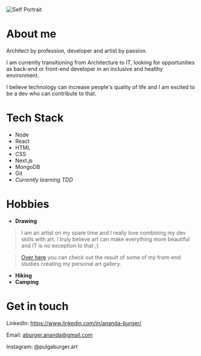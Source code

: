 <img src='https://ik.imagekit.io/z9fjicafx6e/Pages/prof-compr_Y-eYrXo3zdV.jpg?updatedAt=1628716701256' alt='Self Portrait'/>

# About me
Architect by profession, developer and artist by passion.

I am currently transitioning from Architecture to IT, looking for opportunities as back-end or front-end developer in an inclusive and healthy environment.

I believe technology can increase people's quality of life and I am excited to be a dev who can contribute to that.


# Tech Stack
- Node
- React
- HTML
- CSS
- Next.js
- MongoDB
- Git
- _Currently learning TDD_


# Hobbies
- **Drawing**
> I am an artist on my spare time and I really love combining my dev skills with art. I truly believe art can make everything more beautiful and IT is no exception to that ;)

>[Over here](https://ma-galerie.netlify.app/) you can check out the result of some of my front-end studies creating my personal art gallery.
- **Hiking**
- **Camping**

# Get in touch
LinkedIn: https://www.linkedin.com/in/ananda-burger/

Email: aburger.ananda@gmail.com

Instagram: @pulgaburger.art
